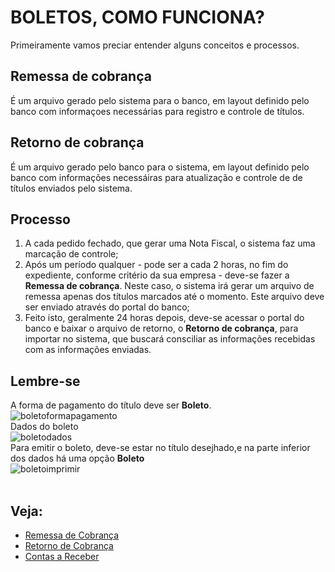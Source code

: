 # BOLETOS, COMO FUNCIONA?

Primeiramente vamos preciar entender alguns conceitos e processos.

## Remessa de cobrança
É um arquivo gerado pelo sistema para o banco, em layout definido pelo banco com informaçoes necessárias para registro e controle de títulos.

## Retorno de cobrança
É um arquivo gerado pelo banco para o sistema, em layout definido pelo banco com informações necessáiras para atualização e controle de de títulos enviados pelo sistema.

## Processo
1. A cada pedido fechado, que gerar uma Nota Fiscal, o sistema faz uma marcação de controle;
2. Após um período qualquer - pode ser a cada 2 horas, no fim do expediente, conforme critério da sua empresa - deve-se fazer a **Remessa de cobrança**.
Neste caso, o sistema irá gerar um arquivo de remessa apenas dos títulos marcados até o momento. Este arquivo deve ser enviado através do portal do banco;
3. Feito isto, geralmente 24 horas depois, deve-se acessar o portal do banco e baixar o arquivo de retorno, o **Retorno de cobrança**, para importar no sistema, que buscará consciliar as informações recebidas com as informações enviadas.

## Lembre-se
A forma de pagamento do título deve ser **Boleto**.   
![boletoformapagamento](https://raw.githubusercontent.com/netforcews/docs-erp/master/faq/imagens/boletoformapagamento.png)   
Dados do boleto   
![boletodados](https://raw.githubusercontent.com/netforcews/docs-erp/master/faq/imagens/boletodados.png)   
Para emitir o boleto, deve-se estar no título desejhado,e na parte inferior dos dados há uma opção **Boleto**   
![boletoimprimir](https://raw.githubusercontent.com/netforcews/docs-erp/master/faq/imagens/boletoimprimir.png)   
<br>

## Veja:
- [Remessa de Cobrança](/financeiro/contacobranca.md)
- [Retorno de Cobrança](/financeiro/cobranca.md)
- [Contas a Receber](/financeiro/contasareceber.md)


